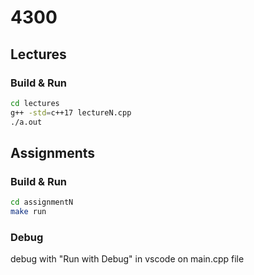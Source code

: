 # 4300

## Lectures

### Build & Run
```bash
cd lectures
g++ -std=c++17 lectureN.cpp
./a.out
```

## Assignments

### Build & Run
```bash
cd assignmentN
make run
```

### Debug
debug with "Run with Debug" in vscode on main.cpp file
